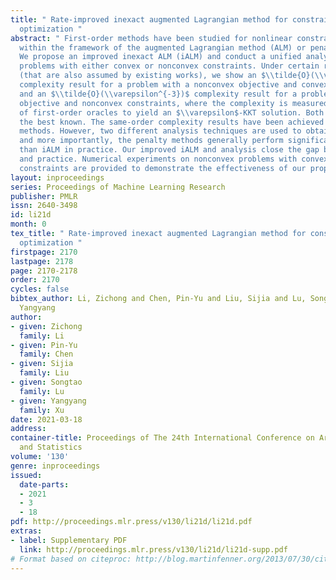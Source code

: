 ```yaml
---
title: " Rate-improved inexact augmented Lagrangian method for constrained nonconvex
  optimization "
abstract: " First-order methods have been studied for nonlinear constrained optimization
  within the framework of the augmented Lagrangian method (ALM) or penalty method.
  We propose an improved inexact ALM (iALM) and conduct a unified analysis for nonconvex
  problems with either convex or nonconvex constraints. Under certain regularity conditions
  (that are also assumed by existing works), we show an $\\tilde{O}(\\varepsilon^{-\\frac{5}{2}})$
  complexity result for a problem with a nonconvex objective and convex constraints
  and an $\\tilde{O}(\\varepsilon^{-3})$ complexity result for a problem with a nonconvex
  objective and nonconvex constraints, where the complexity is measured by the number
  of first-order oracles to yield an $\\varepsilon$-KKT solution. Both results are
  the best known. The same-order complexity results have been achieved by penalty
  methods. However, two different analysis techniques are used to obtain the results,
  and more importantly, the penalty methods generally perform significantly worse
  than iALM in practice. Our improved iALM and analysis close the gap between theory
  and practice. Numerical experiments on nonconvex problems with convex or nonconvex
  constraints are provided to demonstrate the effectiveness of our proposed method. "
layout: inproceedings
series: Proceedings of Machine Learning Research
publisher: PMLR
issn: 2640-3498
id: li21d
month: 0
tex_title: " Rate-improved inexact augmented Lagrangian method for constrained nonconvex
  optimization "
firstpage: 2170
lastpage: 2178
page: 2170-2178
order: 2170
cycles: false
bibtex_author: Li, Zichong and Chen, Pin-Yu and Liu, Sijia and Lu, Songtao and Xu,
  Yangyang
author:
- given: Zichong
  family: Li
- given: Pin-Yu
  family: Chen
- given: Sijia
  family: Liu
- given: Songtao
  family: Lu
- given: Yangyang
  family: Xu
date: 2021-03-18
address:
container-title: Proceedings of The 24th International Conference on Artificial Intelligence
  and Statistics
volume: '130'
genre: inproceedings
issued:
  date-parts:
  - 2021
  - 3
  - 18
pdf: http://proceedings.mlr.press/v130/li21d/li21d.pdf
extras:
- label: Supplementary PDF
  link: http://proceedings.mlr.press/v130/li21d/li21d-supp.pdf
# Format based on citeproc: http://blog.martinfenner.org/2013/07/30/citeproc-yaml-for-bibliographies/
---
```

